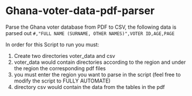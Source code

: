 # Ghana-voter-data-pdf-parser
Parse the Ghana voter database from PDF to CSV, the following data is parsed out
`#,"FULL NAME (SURNAME, OTHER NAMES)",VOTER ID,AGE,PAGE`

In order for this Script to run you must:
1. Create two directories voter_data and csv
2. voter_data would contain directories according to the region and under the region the corresponding pdf files
3. you must enter the region you want to parse in the script (feel free to modify the script to FULLY AUTOMATE)
4. directory csv would contain the data from the tables in the pdf
